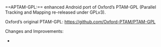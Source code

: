 ==APTAM-GPL:== enhanced Android port of Oxford’s PTAM-GPL (Parallel Tracking and Mapping re-released under GPLv3).

Oxford’s original PTAM-GPL: https://github.com/Oxford-PTAM/PTAM-GPL

Changes and Improvements:

- 
